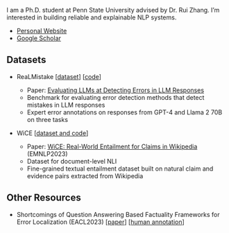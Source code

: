 I am a Ph.D. student at Penn State University advised by Dr. Rui Zhang. I’m interested in building reliable and explainable NLP systems.

* [Personal Website](https://ryokamoi.github.io/)
* [Google Scholar](https://scholar.google.com/citations?user=4OWTLKAAAAAJ)

## Datasets

* ReaLMistake [[dataset](https://huggingface.co/datasets/ryokamoi/realmistake)] [[code](https://github.com/psunlpgroup/ReaLMistake)]
  * Paper: [Evaluating LLMs at Detecting Errors in LLM Responses](https://arxiv.org/abs/2404.03602)
  * Benchmark for evaluating error detection methods that detect mistakes in LLM responses
  * Expert error annotations on responses from GPT-4 and Llama 2 70B on three tasks

* WiCE [[dataset and code](https://github.com/ryokamoi/wice)]
  * Paper: [WiCE: Real-World Entailment for Claims in Wikipedia](https://arxiv.org/abs/2303.01432) (EMNLP2023)
  * Dataset for document-level NLI
  * Fine-grained textual entailment dataset built on natural claim and evidence pairs extracted from Wikipedia

## Other Resources

* Shortcomings of Question Answering Based Factuality Frameworks for Error Localization (EACL2023) [[paper](https://aclanthology.org/2023.eacl-main.11/)] [[human annotation](https://github.com/ryokamoi/QA-metrics-human-annotation)]

<!--
**ryokamoi/ryokamoi** is a ✨ _special_ ✨ repository because its `README.md` (this file) appears on your GitHub profile.

Here are some ideas to get you started:

- 🔭 I’m currently working on ...
- 🌱 I’m currently learning ...
- 👯 I’m looking to collaborate on ...
- 🤔 I’m looking for help with ...
- 💬 Ask me about ...
- 📫 How to reach me: ...
- 😄 Pronouns: ...
- ⚡ Fun fact: ...
-->
